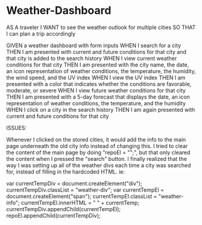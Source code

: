 # Weather-Dashboard

AS A traveler
I WANT to see the weather outlook for multiple cities
SO THAT I can plan a trip accordingly

GIVEN a weather dashboard with form inputs
WHEN I search for a city
THEN I am presented with current and future conditions for that city and that city is added to the search history
WHEN I view current weather conditions for that city
THEN I am presented with the city name, the date, an icon representation of weather conditions, the temperature, the humidity, the wind speed, and the UV index
WHEN I view the UV index
THEN I am presented with a color that indicates whether the conditions are favorable, moderate, or severe
WHEN I view future weather conditions for that city
THEN I am presented with a 5-day forecast that displays the date, an icon representation of weather conditions, the temperature, and the humidity
WHEN I click on a city in the search history
THEN I am again presented with current and future conditions for that city


ISSUES: 

Whenever I clicked on the stored cities, it would add the info to the main page underneath the old city info instead of changing this. I tried to clear the content of the main page by doing "repoEl = "";", but that only cleared the content when I pressed the "search" button. I finally realized that the way I was setting up all of the weather divs each time a city was searched for, instead of filling in the hardcoded HTML. ie: 


var currentTempDiv = document.createElement("div");
            currentTempDiv.classList = "weather-div";
            var currentTempEl = document.createElement("span"); 
            currentTempEl.classList = "weather-info";
            currentTempEl.innerHTML = "<i class='fas fa-thermometer-empty'></i> " + currentTemp; 
            currentTempDiv.appendChild(currentTempEl); 
            repoEl.appendChild(currentTempDiv); 
